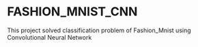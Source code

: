 # FASHION_MNIST_CNN
This project solved classification problem of Fashion_Mnist using Convolutional Neural Network 
